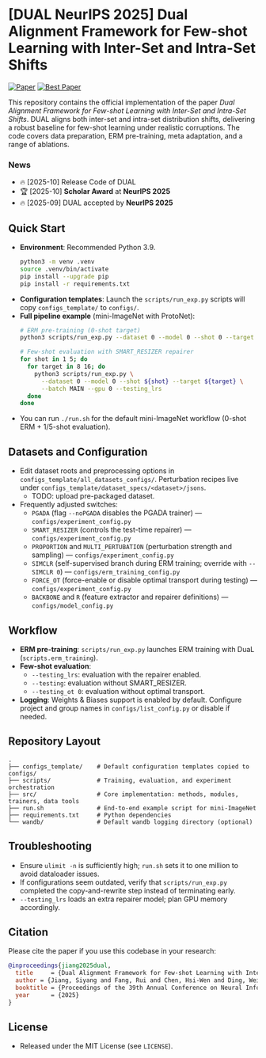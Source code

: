 # [DUAL NeurIPS 2025] Dual Alignment Framework for Few-shot Learning with Inter-Set and Intra-Set Shifts
[![Paper](https://img.shields.io/badge/Paper-NeurIPS%202025-blue)](https://neurips.cc/virtual/2025/poster/115878)
[![Best Paper](https://img.shields.io/badge/Award-Scholar%20Award-gold.svg)](https://neurips.cc/Conferences/2025/FinancialAssistance)


This repository contains the official implementation of the paper *Dual Alignment Framework for Few-shot Learning with Inter-Set and Intra-Set Shifts*. DUAL aligns both inter-set and intra-set distribution shifts, delivering a robust baseline for few-shot learning under realistic corruptions. The code covers data preparation, ERM pre-training, meta adaptation, and a range of ablations.


### News

- 🔥 [2025-10] Release Code of DUAL
- 🏆 [2025-10] **Scholar Award** at **NeurIPS 2025**
- 🔥 [2025-09] DUAL accepted by **NeurIPS 2025**


## Quick Start
- **Environment**: Recommended Python 3.9.
  ```bash
  python3 -m venv .venv
  source .venv/bin/activate
  pip install --upgrade pip
  pip install -r requirements.txt
  ```
- **Configuration templates**: Launch the `scripts/run_exp.py` scripts will copy `configs_template/` to `configs/`. 
- **Full pipeline example** (mini-ImageNet with ProtoNet):
  ```bash
  # ERM pre-training (0-shot target)
  python3 scripts/run_exp.py --dataset 0 --model 0 --shot 0 --target 0 --batch MAIN --gpu 0

  # Few-shot evaluation with SMART_RESIZER repairer
  for shot in 1 5; do
    for target in 8 16; do
      python3 scripts/run_exp.py \
        --dataset 0 --model 0 --shot ${shot} --target ${target} \
        --batch MAIN --gpu 0 --testing_lrs
    done
  done
  ```
- You can run `./run.sh` for the default mini-ImageNet workflow (0-shot ERM + 1/5-shot evaluation).

## Datasets and Configuration
- Edit dataset roots and preprocessing options in `configs_template/all_datasets_configs/`. Perturbation recipes live under `configs_template/dataset_specs/<dataset>/jsons`.
    - TODO: upload pre-packaged dataset.
- Frequently adjusted switches:
  - `PGADA` (flag `--noPGADA` disables the PGADA trainer) — `configs/experiment_config.py`
  - `SMART_RESIZER` (controls the test-time repairer) — `configs/experiment_config.py`
  - `PROPORTION` and `MULTI_PERTUBATION` (perturbation strength and sampling) — `configs/experiment_config.py`
  - `SIMCLR` (self-supervised branch during ERM training; override with `--SIMCLR 0`) — `configs/erm_training_config.py`
  - `FORCE_OT` (force-enable or disable optimal transport during testing) — `configs/experiment_config.py`
  - `BACKBONE` and `R` (feature extractor and repairer definitions) — `configs/model_config.py`

## Workflow
- **ERM pre-training**: `scripts/run_exp.py` launches ERM training with DuaL (`scripts.erm_training`).
- **Few-shot evaluation**:
  - `--testing_lrs`: evaluation with the repairer enabled.
  - `--testing`: evaluation without SMART_RESIZER.
  - `--testing_ot 0`: evaluation without optimal transport.
- **Logging**: Weights & Biases support is enabled by default. Configure project and group names in `configs/list_config.py` or disable if needed.

## Repository Layout
```text
.
├── configs_template/    # Default configuration templates copied to configs/
├── scripts/             # Training, evaluation, and experiment orchestration
├── src/                 # Core implementation: methods, modules, trainers, data tools
├── run.sh               # End-to-end example script for mini-ImageNet
├── requirements.txt     # Python dependencies
└── wandb/               # Default wandb logging directory (optional)
```

## Troubleshooting
- Ensure `ulimit -n` is sufficiently high; `run.sh` sets it to one million to avoid dataloader issues.
- If configurations seem outdated, verify that `scripts/run_exp.py` completed the copy-and-rewrite step instead of terminating early.
- `--testing_lrs` loads an extra repairer model; plan GPU memory accordingly.

## Citation
Please cite the paper if you use this codebase in your research:
```bibtex
@inproceedings{jiang2025dual,
  title     = {Dual Alignment Framework for Few-shot Learning with Inter-Set and Intra-Set Shifts},
  author = {Jiang, Siyang and Fang, Rui and Chen, Hsi-Wen and Ding, Wei and Xing, Guoliang and Chen, Ming-syan},
  booktitle = {Proceedings of the 39th Annual Conference on Neural Information Processing Systems (NeurIPS 2025)},
  year      = {2025}
}
```

## License
- Released under the MIT License (see `LICENSE`).
